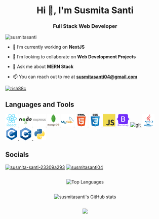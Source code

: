 
<h1 align="center">Hi 👋, I'm Susmita Santi</h1>
<h3 align="center">Full Stack Web Developer</h3>

<p align="left"> <img src="https://komarev.com/ghpvc/?username=susmitasanti&label=Profile%20views&color=0e75b6&style=flat" alt="susmitasanti" /> </p>



- 🔭 I’m currently working on **NextJS**

- 👯 I’m looking to collaborate on **Web Development Projects**

- 💬 Ask me about **MERN Stack**

- 📫 You can reach out to me at **susmitasanti04@gmail.com**

<p align="left"> <a href="https://github.com/ryo-ma/github-profile-trophy"><img src="https://github-profile-trophy.vercel.app/?username=susmitasanti" alt="rish88c" /></a> </p>


## Languages and Tools

<p align="left"> 
  <a href="https://reactjs.org/" target="_blank" rel="noreferrer"> <img src="https://raw.githubusercontent.com/devicons/devicon/master/icons/react/react-original-wordmark.svg" alt="react" width="40" height="40"/> </a>
  <a href="https://nodejs.org" target="_blank" rel="noreferrer"> <img src="https://raw.githubusercontent.com/devicons/devicon/master/icons/nodejs/nodejs-original-wordmark.svg" alt="nodejs" width="40" height="40"/> </a>
<a href="https://expressjs.com" target="_blank" rel="noreferrer"> <img src="https://raw.githubusercontent.com/devicons/devicon/master/icons/express/express-original-wordmark.svg" alt="express" width="40" height="40"/> </a>
<a href="https://www.mongodb.com/" target="_blank" rel="noreferrer"> <img src="https://raw.githubusercontent.com/devicons/devicon/master/icons/mongodb/mongodb-original-wordmark.svg" alt="mongodb" width="40" height="40"/> </a> 
<a href="https://www.mysql.com/" target="_blank" rel="noreferrer"> <img src="https://raw.githubusercontent.com/devicons/devicon/master/icons/mysql/mysql-original-wordmark.svg" alt="mysql" width="40" height="40"/> </a>
<a href="https://www.w3.org/html/" target="_blank" rel="noreferrer"> <img src="https://raw.githubusercontent.com/devicons/devicon/master/icons/html5/html5-original-wordmark.svg" alt="html5" width="40" height="40"/> </a>
<a href="https://www.w3schools.com/css/" target="_blank" rel="noreferrer"> <img src="https://raw.githubusercontent.com/devicons/devicon/master/icons/css3/css3-original-wordmark.svg" alt="css3" width="40" height="40"/> </a>
<a href="https://developer.mozilla.org/en-US/docs/Web/JavaScript" target="_blank" rel="noreferrer"> <img src="https://raw.githubusercontent.com/devicons/devicon/master/icons/javascript/javascript-original.svg" alt="javascript" width="40" height="40"/> </a>
 <a href="https://getbootstrap.com" target="_blank" rel="noreferrer"> <img src="https://raw.githubusercontent.com/devicons/devicon/master/icons/bootstrap/bootstrap-plain-wordmark.svg" alt="bootstrap" width="40" height="40"/> </a>
  <a href="https://git-scm.com/" target="_blank" rel="noreferrer"> <img src="https://www.vectorlogo.zone/logos/git-scm/git-scm-icon.svg" alt="git" width="40" height="40"/> </a>  <a href="https://www.java.com" target="_blank" rel="noreferrer"> <img src="https://raw.githubusercontent.com/devicons/devicon/master/icons/java/java-original.svg" alt="java" width="40" height="40"/> </a>
<a href="https://www.cprogramming.com/" target="_blank" rel="noreferrer"> <img src="https://raw.githubusercontent.com/devicons/devicon/master/icons/c/c-original.svg" alt="c" width="40" height="40"/> </a>
<a href="https://www.w3schools.com/cpp/" target="_blank" rel="noreferrer"> <img src="https://raw.githubusercontent.com/devicons/devicon/master/icons/cplusplus/cplusplus-original.svg" alt="cplusplus" width="40" height="40"/> </a>
          <a href="https://www.python.org" target="_blank" rel="noreferrer"> <img src="https://raw.githubusercontent.com/devicons/devicon/master/icons/python/python-original.svg" alt="python" width="40" height="40"/> </a>  </p>

## Socials

<p align="left">
<a href="https://www.linkedin.com/in/susmita-santi-23309a293/" target="blank"><img align="center" src="https://raw.githubusercontent.com/rahuldkjain/github-profile-readme-generator/master/src/images/icons/Social/linked-in-alt.svg" alt="susmita-santi-23309a293" height="30" width="40" /></a>
<a href="https://instagram.com/susmitasanti04" target="blank"><img align="center" src="https://raw.githubusercontent.com/rahuldkjain/github-profile-readme-generator/master/src/images/icons/Social/instagram.svg" alt="susmitasanti04" height="30" width="40" /></a>
</p>

##

<p align="center"<a href="https://github.com/susmitasanti" align="left"><img src="https://github-readme-stats.vercel.app/api/top-langs/?username=susmitasanti&langs_count=10&count_private=true&title_color=3382ed&text_color=ffffff&layout=compact&icon_color=3382ed&bg_color=0D1117&hide_border=true&locale=en&custom_title=Top%20%Languages" alt="Top Languages" /></a></p>

##

<p align="center"<a href="http://www.github.com/susmitasanti"><img src="https://github-readme-stats.vercel.app/api?username=susmitasanti&show_icons=true&hide=&count_private=true&title_color=3382ed&text_color=ffffff&icon_color=3382ed&bg_color=0D1117&hide_border=true&show_icons=true" alt="susmitasanti's GitHub stats" /></a></p>

##

<p align="center"<a href="http://www.github.com/susmitasanti"><img src="https://streak-stats.demolab.com/?user=susmitasanti&stroke=ffffff&background=0D1117&ring=3382ed&fire=3382ed&currStreakNum=ffffff&currStreakLabel=3382ed&sideNums=ffffff&sideLabels=ffffff&dates=ffffff&hide_border=true" /></a></p>
